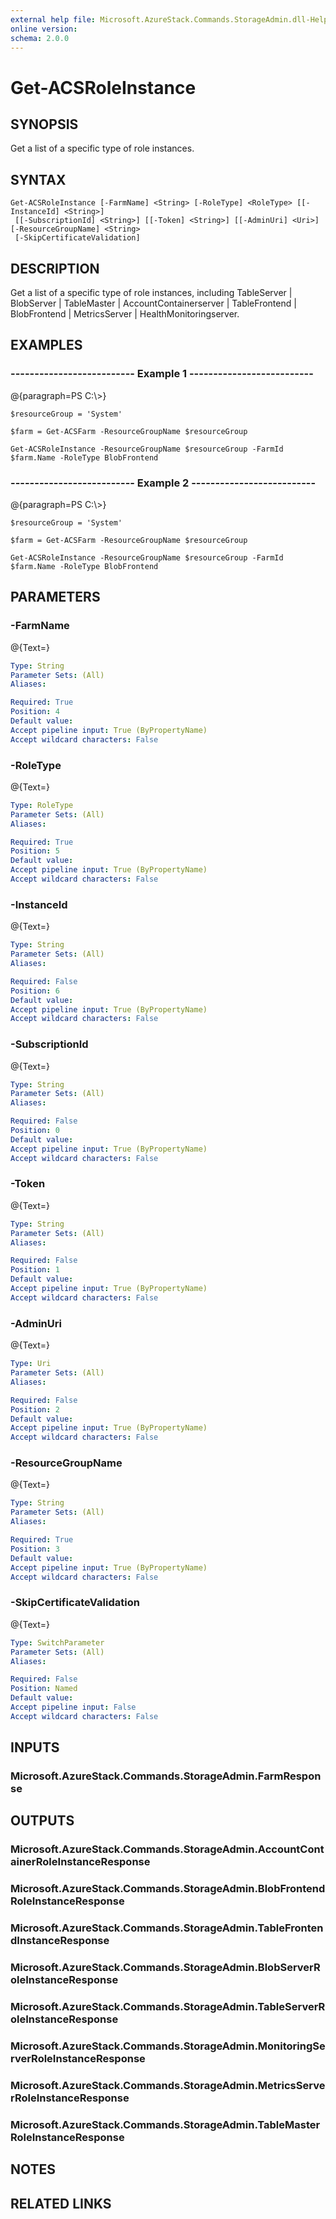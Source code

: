 ```yaml
---
external help file: Microsoft.AzureStack.Commands.StorageAdmin.dll-Help.xml
online version: 
schema: 2.0.0
---
```


# Get-ACSRoleInstance
## SYNOPSIS
Get a list of a specific type of role instances.

## SYNTAX

```
Get-ACSRoleInstance [-FarmName] <String> [-RoleType] <RoleType> [[-InstanceId] <String>]
 [[-SubscriptionId] <String>] [[-Token] <String>] [[-AdminUri] <Uri>] [-ResourceGroupName] <String>
 [-SkipCertificateValidation]
```

## DESCRIPTION
Get a list of a specific type of role instances, including TableServer | BlobServer | TableMaster | AccountContainerserver | TableFrontend | BlobFrontend | MetricsServer | HealthMonitoringserver.

## EXAMPLES

### --------------------------  Example 1  --------------------------
@{paragraph=PS C:\\\>}

```
$resourceGroup = 'System' 

$farm = Get-ACSFarm -ResourceGroupName $resourceGroup

Get-ACSRoleInstance -ResourceGroupName $resourceGroup -FarmId $farm.Name -RoleType BlobFrontend
```

### --------------------------  Example 2  --------------------------
@{paragraph=PS C:\\\>}

```
$resourceGroup = 'System' 

$farm = Get-ACSFarm -ResourceGroupName $resourceGroup

Get-ACSRoleInstance -ResourceGroupName $resourceGroup -FarmId $farm.Name -RoleType BlobFrontend
```

## PARAMETERS

### -FarmName
@{Text=}

```yaml
Type: String
Parameter Sets: (All)
Aliases: 

Required: True
Position: 4
Default value: 
Accept pipeline input: True (ByPropertyName)
Accept wildcard characters: False
```

### -RoleType
@{Text=}

```yaml
Type: RoleType
Parameter Sets: (All)
Aliases: 

Required: True
Position: 5
Default value: 
Accept pipeline input: True (ByPropertyName)
Accept wildcard characters: False
```

### -InstanceId
@{Text=}

```yaml
Type: String
Parameter Sets: (All)
Aliases: 

Required: False
Position: 6
Default value: 
Accept pipeline input: True (ByPropertyName)
Accept wildcard characters: False
```

### -SubscriptionId
@{Text=}

```yaml
Type: String
Parameter Sets: (All)
Aliases: 

Required: False
Position: 0
Default value: 
Accept pipeline input: True (ByPropertyName)
Accept wildcard characters: False
```

### -Token
@{Text=}

```yaml
Type: String
Parameter Sets: (All)
Aliases: 

Required: False
Position: 1
Default value: 
Accept pipeline input: True (ByPropertyName)
Accept wildcard characters: False
```

### -AdminUri
@{Text=}

```yaml
Type: Uri
Parameter Sets: (All)
Aliases: 

Required: False
Position: 2
Default value: 
Accept pipeline input: True (ByPropertyName)
Accept wildcard characters: False
```

### -ResourceGroupName
@{Text=}

```yaml
Type: String
Parameter Sets: (All)
Aliases: 

Required: True
Position: 3
Default value: 
Accept pipeline input: True (ByPropertyName)
Accept wildcard characters: False
```

### -SkipCertificateValidation
@{Text=}

```yaml
Type: SwitchParameter
Parameter Sets: (All)
Aliases: 

Required: False
Position: Named
Default value: 
Accept pipeline input: False
Accept wildcard characters: False
```

## INPUTS

### Microsoft.AzureStack.Commands.StorageAdmin.FarmResponse

## OUTPUTS

### Microsoft.AzureStack.Commands.StorageAdmin.AccountContainerRoleInstanceResponse

### Microsoft.AzureStack.Commands.StorageAdmin.BlobFrontendRoleInstanceResponse

### Microsoft.AzureStack.Commands.StorageAdmin.TableFrontendInstanceResponse

### Microsoft.AzureStack.Commands.StorageAdmin.BlobServerRoleInstanceResponse

### Microsoft.AzureStack.Commands.StorageAdmin.TableServerRoleInstanceResponse

### Microsoft.AzureStack.Commands.StorageAdmin.MonitoringServerRoleInstanceResponse

### Microsoft.AzureStack.Commands.StorageAdmin.MetricsServerRoleInstanceResponse

### Microsoft.AzureStack.Commands.StorageAdmin.TableMasterRoleInstanceResponse

## NOTES

## RELATED LINKS

